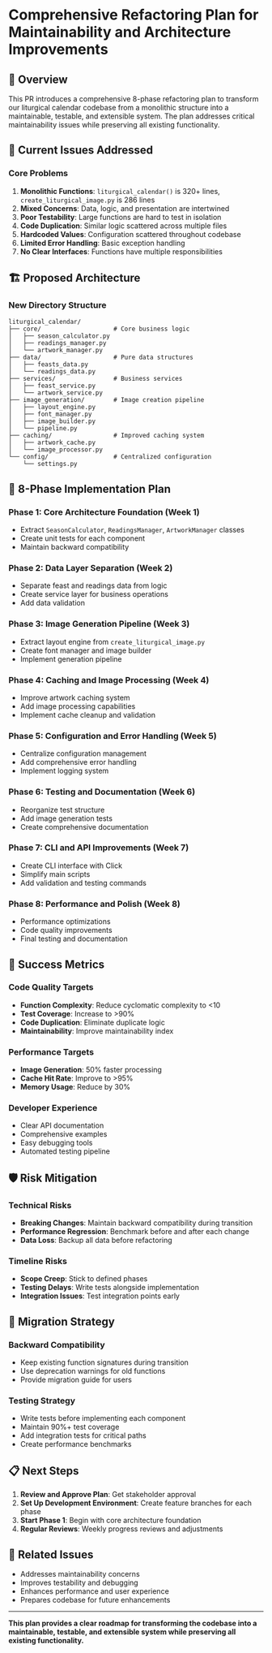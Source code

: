 # Comprehensive Refactoring Plan for Maintainability and Architecture Improvements

## 🎯 Overview
This PR introduces a comprehensive 8-phase refactoring plan to transform our liturgical calendar codebase from a monolithic structure into a maintainable, testable, and extensible system. The plan addresses critical maintainability issues while preserving all existing functionality.

## 🚨 Current Issues Addressed

### Core Problems
1. **Monolithic Functions**: `liturgical_calendar()` is 320+ lines, `create_liturgical_image.py` is 286 lines
2. **Mixed Concerns**: Data, logic, and presentation are intertwined
3. **Poor Testability**: Large functions are hard to test in isolation
4. **Code Duplication**: Similar logic scattered across multiple files
5. **Hardcoded Values**: Configuration scattered throughout codebase
6. **Limited Error Handling**: Basic exception handling
7. **No Clear Interfaces**: Functions have multiple responsibilities

## 🏗️ Proposed Architecture

### New Directory Structure
```
liturgical_calendar/
├── core/                    # Core business logic
│   ├── season_calculator.py
│   ├── readings_manager.py
│   └── artwork_manager.py
├── data/                    # Pure data structures
│   ├── feasts_data.py
│   └── readings_data.py
├── services/                # Business services
│   ├── feast_service.py
│   └── artwork_service.py
├── image_generation/        # Image creation pipeline
│   ├── layout_engine.py
│   ├── font_manager.py
│   ├── image_builder.py
│   └── pipeline.py
├── caching/                 # Improved caching system
│   ├── artwork_cache.py
│   └── image_processor.py
└── config/                  # Centralized configuration
    └── settings.py
```

## 📅 8-Phase Implementation Plan

### Phase 1: Core Architecture Foundation (Week 1)
- Extract `SeasonCalculator`, `ReadingsManager`, `ArtworkManager` classes
- Create unit tests for each component
- Maintain backward compatibility

### Phase 2: Data Layer Separation (Week 2)
- Separate feast and readings data from logic
- Create service layer for business operations
- Add data validation

### Phase 3: Image Generation Pipeline (Week 3)
- Extract layout engine from `create_liturgical_image.py`
- Create font manager and image builder
- Implement generation pipeline

### Phase 4: Caching and Image Processing (Week 4)
- Improve artwork caching system
- Add image processing capabilities
- Implement cache cleanup and validation

### Phase 5: Configuration and Error Handling (Week 5)
- Centralize configuration management
- Add comprehensive error handling
- Implement logging system

### Phase 6: Testing and Documentation (Week 6)
- Reorganize test structure
- Add image generation tests
- Create comprehensive documentation

### Phase 7: CLI and API Improvements (Week 7)
- Create CLI interface with Click
- Simplify main scripts
- Add validation and testing commands

### Phase 8: Performance and Polish (Week 8)
- Performance optimizations
- Code quality improvements
- Final testing and documentation

## 🎯 Success Metrics

### Code Quality Targets
- **Function Complexity**: Reduce cyclomatic complexity to <10
- **Test Coverage**: Increase to >90%
- **Code Duplication**: Eliminate duplicate logic
- **Maintainability**: Improve maintainability index

### Performance Targets
- **Image Generation**: 50% faster processing
- **Cache Hit Rate**: Improve to >95%
- **Memory Usage**: Reduce by 30%

### Developer Experience
- Clear API documentation
- Comprehensive examples
- Easy debugging tools
- Automated testing pipeline

## 🛡️ Risk Mitigation

### Technical Risks
- **Breaking Changes**: Maintain backward compatibility during transition
- **Performance Regression**: Benchmark before and after each change
- **Data Loss**: Backup all data before refactoring

### Timeline Risks
- **Scope Creep**: Stick to defined phases
- **Testing Delays**: Write tests alongside implementation
- **Integration Issues**: Test integration points early

## 🔄 Migration Strategy

### Backward Compatibility
- Keep existing function signatures during transition
- Use deprecation warnings for old functions
- Provide migration guide for users

### Testing Strategy
- Write tests before implementing each component
- Maintain 90%+ test coverage
- Add integration tests for critical paths
- Create performance benchmarks

## 📋 Next Steps

1. **Review and Approve Plan**: Get stakeholder approval
2. **Set Up Development Environment**: Create feature branches for each phase
3. **Start Phase 1**: Begin with core architecture foundation
4. **Regular Reviews**: Weekly progress reviews and adjustments

## 🔗 Related Issues
- Addresses maintainability concerns
- Improves testability and debugging
- Enhances performance and user experience
- Prepares codebase for future enhancements

---

**This plan provides a clear roadmap for transforming the codebase into a maintainable, testable, and extensible system while preserving all existing functionality.** 